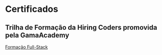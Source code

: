 # Certificados

## Trilha de Formação da Hiring Coders promovida pela GamaAcademy
<a href = "https://felipeachao.github.io/Certificado/vtex/"> Formação Full-Stack</a> 